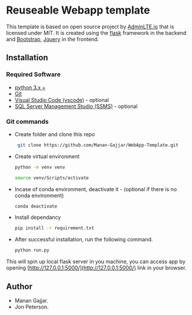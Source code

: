 # Reuseable Webapp template

This template is based on open source project by [AdminLTE.io](https://adminlte.io/) that is licensed under MIT. It is created using the [flask](https://flask.palletsprojects.com/en/2.2.x/) framework in the backend and [Bootstrap](), [Jquery]() in the frontend.

## Installation

### Required Software
- [python 3.x +](https://www.python.org/)
- [Git](https://git-scm.com/download/win)
- [Visual Studio Code (vscode)](https://code.visualstudio.com/download) - optional
- [SQL Server Management Studio (SSMS)]() - optional


### Git commands

- Create folder and clone this repo  
   ```bash
    git clone https://github.com/Manan-Gajjar/WebApp-Template.git
    ```
- Create virtual environment
  ```bash
  python -m venv venv

  source venv/Scripts/activate
  ```
  
- Incase of conda environment, deactivate it - (optional if there is no conda environment)
  ```bash
  conda deactivate
  ```
  
- Install dependancy
    ```bash
    pip install -r requirement.txt
    ```
- After successful installation, run the following command.
  
  ```bash
  python run.py
  ``` 

This will spin up local flask server in you machine,
you can access app by opening [http://127.0.0.1:5000/](http://127.0.0.1:5000/) link in your browser.

## Author

* Manan Gajjar.
* Jon Peterson.


